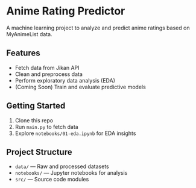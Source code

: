 # Anime Rating Predictor
A machine learning project to analyze and predict anime ratings based on MyAnimeList data.

## Features
- Fetch data from Jikan API
- Clean and preprocess data
- Perform exploratory data analysis (EDA)
- (Coming Soon) Train and evaluate predictive models

## Getting Started
1. Clone this repo
2. Run `main.py` to fetch data
3. Explore `notebooks/01-eda.ipynb` for EDA insights

## Project Structure
- `data/` — Raw and processed datasets
- `notebooks/` — Jupyter notebooks for analysis
- `src/` — Source code modules
